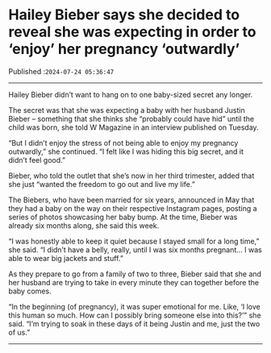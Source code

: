 # Hailey Bieber says she decided to reveal she was expecting in order to ‘enjoy’ her pregnancy ‘outwardly’

Published :`2024-07-24 05:36:47`

---

Hailey Bieber didn’t want to hang on to one baby-sized secret any longer.

The secret was that she was expecting a baby with her husband Justin Bieber – something that she thinks she “probably could have hid” until the child was born, she told W Magazine in an interview published on Tuesday.

“But I didn’t enjoy the stress of not being able to enjoy my pregnancy outwardly,” she continued. “I felt like I was hiding this big secret, and it didn’t feel good.”

Bieber, who told the outlet that she’s now in her third trimester, added that she just “wanted the freedom to go out and live my life.”

The Biebers, who have been married for six years, announced in May that they had a baby on the way on their respective Instagram pages, posting a series of photos showcasing her baby bump. At the time, Bieber was already six months along, she said this week.

“I was honestly able to keep it quiet because I stayed small for a long time,” she said. “I didn’t have a belly, really, until I was six months pregnant… I was able to wear big jackets and stuff.”

As they prepare to go from a family of two to three, Bieber said that she and her husband are trying to take in every minute they can together before the baby comes.

“In the beginning (of pregnancy), it was super emotional for me. Like, ‘I love this human so much. How can I possibly bring someone else into this?’” she said. “I’m trying to soak in these days of it being Justin and me, just the two of us.”

---

